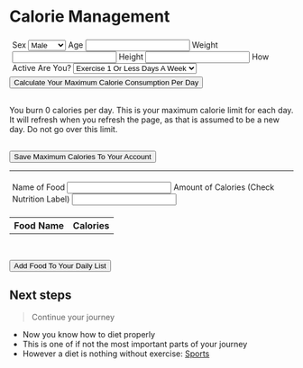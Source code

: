 <!--Login Frontmatter-->
<body>
    <script src="{{ '/assets/js/food.js' | relative_url }}"></script>
    <h1 id="food">Calorie Management</h1>
    <div style="padding:5px">
        <label for="sex">Sex</label>
        <select id="sex" name="sex">
            <option value="male">Male</option>
            <option value="female">Female</option>
        </select>
        <label for="age">Age</label>
        <input id="age" type="text">
        <label for="weight">Weight</label>
        <input id = "weight" type="text">
        <label for="height">Height</label>
        <input id = "height" type="text">
        <label for="active">How Active Are You?</label>
        <select id="active" name="active">
            <option value="1.2">Exercise 1 Or Less Days A Week</option>
            <option value="1.375">Exercise 1-3 Days A Week</option>
            <option value="1.55">Exercise 3-5 Days A Week</option>
            <option value="1.725">Exercise 6-7 Days A Week</option>
            <option value="1.9">Exercise All The Time</option>
        </select>
    </div>
    <div>
        <input type="button" value="Calculate Your Maximum Calorie Consumption Per Day" onclick="calculateMaximumCalories()">
    </div>
    <div style="padding: 15px;"></div>
    <div id="result">You burn 0 calories per day. This is your maximum calorie limit for each day. It will refresh when you refresh the page, as that is assumed to be a new day. Do not go over this limit.</div>
    <div style="padding: 15px;"></div>
    <input type="button" value="Save Maximum Calories To Your Account" onclick="putGoodFuncHere">
</body>

---

<body>
    <div style="padding:5px">
        <label for="food">Name of Food</label>
        <input id="food" type="text">
        <label for="calamnt">Amount of Calories (Check Nutrition Label)</label>
        <input id = "calamnt" type="text">
    </div>
    <table id="foodTable">
        <tr>
            <th>Food Name</th>
            <th>Calories</th>
        </tr>
    </table>
    <div style="padding: 15px;"></div>
    <input type="button" value="Add Food To Your Daily List" onclick="addFood()">
</body>

## Next steps
> Continue your journey
- Now you know how to diet properly
- This is one of if not the most important parts of your journey
- However a diet is nothing without exercise: [Sports](https://jakewarren2414.github.io/dolphins2/sportsquiz)
<div style="padding: 150px;">
</div>